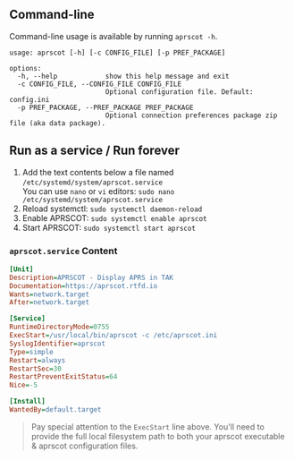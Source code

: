 ## Command-line

Command-line usage is available by running ``aprscot -h``.

```
usage: aprscot [-h] [-c CONFIG_FILE] [-p PREF_PACKAGE]

options:
  -h, --help            show this help message and exit
  -c CONFIG_FILE, --CONFIG_FILE CONFIG_FILE
                        Optional configuration file. Default: config.ini
  -p PREF_PACKAGE, --PREF_PACKAGE PREF_PACKAGE
                        Optional connection preferences package zip file (aka data package).
```

## Run as a service / Run forever

1. Add the text contents below a file named `/etc/systemd/system/aprscot.service`  
  You can use `nano` or `vi` editors: `sudo nano /etc/systemd/system/aprscot.service`
2. Reload systemctl: `sudo systemctl daemon-reload`
3. Enable APRSCOT: `sudo systemctl enable aprscot`
4. Start APRSCOT: `sudo systemctl start aprscot`

### `aprscot.service` Content
```ini
[Unit]
Description=APRSCOT - Display APRS in TAK
Documentation=https://aprscot.rtfd.io
Wants=network.target
After=network.target

[Service]
RuntimeDirectoryMode=0755
ExecStart=/usr/local/bin/aprscot -c /etc/aprscot.ini
SyslogIdentifier=aprscot
Type=simple
Restart=always
RestartSec=30
RestartPreventExitStatus=64
Nice=-5

[Install]
WantedBy=default.target
```

> Pay special attention to the `ExecStart` line above. You'll need to provide the full local filesystem path to both your aprscot executable & aprscot configuration files.